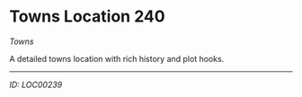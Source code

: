 # Towns Location 240

*Towns*

A detailed towns location with rich history and plot hooks.

---
*ID: LOC00239*
